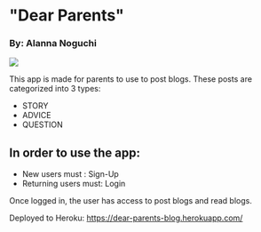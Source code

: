# "Dear Parents"
###  By: Alanna Noguchi

<img src="https://images.unsplash.com/photo-1535384515441-5a7293014fce?ixlib=rb-1.2.1&ixid=eyJhcHBfaWQiOjEyMDd9&auto=format&fit=crop&w=800&q=60">

This app is made for parents to use to post blogs. These posts are categorized into 3 types:
* STORY
* ADVICE
* QUESTION

## In order to use the app:
* New users must : Sign-Up
* Returning users must: Login

Once logged in, the user has access to post blogs and read blogs. 


Deployed to Heroku: https://dear-parents-blog.herokuapp.com/
